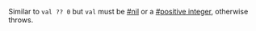 Similar to `val ?? 0` but `val` must be [#nil](#function-isnil) or a [#positive integer](#function-isintpos), otherwise throws.

